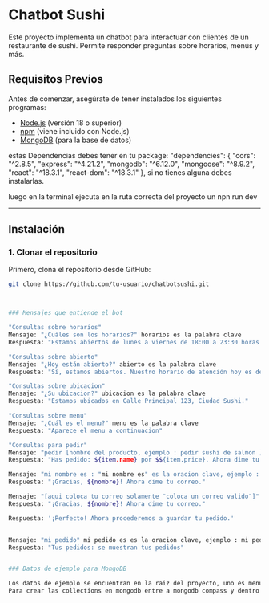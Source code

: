# Chatbot Sushi

Este proyecto implementa un chatbot para interactuar con clientes de un restaurante de sushi. Permite responder preguntas sobre horarios, menús y más.

## **Requisitos Previos**

Antes de comenzar, asegúrate de tener instalados los siguientes programas:
- [Node.js](https://nodejs.org/) (versión 18 o superior)
- [npm](https://www.npmjs.com/) (viene incluido con Node.js)
- [MongoDB](https://www.mongodb.com/) (para la base de datos)

estas Dependencias debes tener en tu package: "dependencies": {
    "cors": "^2.8.5",
    "express": "^4.21.2",
    "mongodb": "^6.12.0",
    "mongoose": "^8.9.2",
    "react": "^18.3.1",
    "react-dom": "^18.3.1"
  }, si no tienes alguna debes instalarlas.

  luego en la terminal ejecuta en la ruta correcta del proyecto un npn run dev

---

## **Instalación**

### 1. Clonar el repositorio
Primero, clona el repositorio desde GitHub:
```bash
git clone https://github.com/tu-usuario/chatbotsushi.git



### Mensajes que entiende el bot

"Consultas sobre horarios"
Mensaje: "¿Cuáles son los horarios?" horarios es la palabra clave
Respuesta: "Estamos abiertos de lunes a viernes de 18:00 a 23:30 horas."

"Consultas sobre abierto"
Mensaje: "¿Hoy están abierto?" abierto es la palabra clave
Respuesta: "Sí, estamos abiertos. Nuestro horario de atención hoy es de 18:00 a 23:30 horas."

"Consultas sobre ubicacion"
Mensaje: "¿Su ubicacion?" ubicacion es la palabra clave
Respuesta: "Estamos ubicados en Calle Principal 123, Ciudad Sushi."

"Consultas sobre menu"
Mensaje: "¿Cuál es el menu?" menu es la palabra clave
Respuesta: "Aparece el menu a continuacion"

"Consultas para pedir"
Mensaje: "pedir [nombre del producto, ejemplo : pedir sushi de salmon ]" 
Respuesta: "Has pedido: ${item.name} por $${item.price}. Ahora dime tu nombre."

Mensaje: "mi nombre es : "mi nombre es" es la oracion clave, ejemplo : mi nombre es agustin " 
Respuesta: "¡Gracias, ${nombre}! Ahora dime tu correo."

Mensaje: "[aqui coloca tu correo solamente ¨coloca un correo valido¨]" 
Respuesta: "¡Gracias, ${nombre}! Ahora dime tu correo."

Respuesta: '¡Perfecto! Ahora procederemos a guardar tu pedido.'


Mensaje: "mi pedido" mi pedido es es la oracion clave, ejemplo : mi pedido
Respuesta: "Tus pedidos: se muestran tus pedidos"


### Datos de ejemplo para MongoDB

Los datos de ejemplo se encuentran en la raiz del proyecto, uno es menu.json la cual son 3 productos, y el otro se guarda automaticamente cuando se realiza un pedido.
Para crear las collections en mongodb entre a mongodb compass y dentro de localhost cree una db llamada sushi-bot, luego ahi si cree las collection menus y pedidos

